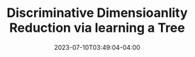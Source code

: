 ---
title: Discriminative Dimensioanlity Reduction via learning a Tree
date: 2023-07-10T03:49:04-04:00
draft: false
ShowToc: true
cover:
  image: images/dalle-white-ball.png
  relative: true # To use relative path for cover image, used in hugo Page-bundles
---